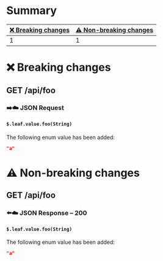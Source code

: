 # Summary

| [❌ Breaking changes](#breaking-changes) | [⚠️ Non-breaking changes](#non-breaking-changes) |
|-----------------------------------------|--------------------------------------------------|
| 1                                       | 1                                                |

# <span id="breaking-changes"></span>❌ Breaking changes

## **GET** /api/foo

### ➡️☁️ JSON Request

#### `$.leaf.value.foo(String)`

The following enum value has been added:

``` json
"a"
```

# <span id="non-breaking-changes"></span>⚠️ Non-breaking changes

## **GET** /api/foo

### ⬅️☁️ JSON Response – 200

#### `$.leaf.value.foo(String)`

The following enum value has been added:

``` json
"a"
```
